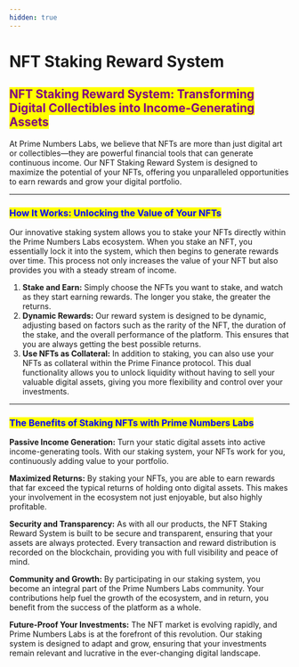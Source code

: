 ```yaml
---
hidden: true
---
```


# NFT Staking Reward System

## <mark style="color:purple;">NFT Staking Reward System: Transforming Digital Collectibles into Income-Generating Assets</mark>

At Prime Numbers Labs, we believe that NFTs are more than just digital art or collectibles—they are powerful financial tools that can generate continuous income. Our NFT Staking Reward System is designed to maximize the potential of your NFTs, offering you unparalleled opportunities to earn rewards and grow your digital portfolio.

***

### <mark style="color:blue;">How It Works: Unlocking the Value of Your NFTs</mark>

Our innovative staking system allows you to stake your NFTs directly within the Prime Numbers Labs ecosystem. When you stake an NFT, you essentially lock it into the system, which then begins to generate rewards over time. This process not only increases the value of your NFT but also provides you with a steady stream of income.

1. **Stake and Earn:** Simply choose the NFTs you want to stake, and watch as they start earning rewards. The longer you stake, the greater the returns.
2. **Dynamic Rewards:** Our reward system is designed to be dynamic, adjusting based on factors such as the rarity of the NFT, the duration of the stake, and the overall performance of the platform. This ensures that you are always getting the best possible returns.
3. **Use NFTs as Collateral:** In addition to staking, you can also use your NFTs as collateral within the Prime Finance protocol. This dual functionality allows you to unlock liquidity without having to sell your valuable digital assets, giving you more flexibility and control over your investments.

***

### <mark style="color:blue;">The Benefits of Staking NFTs with Prime Numbers Labs</mark>

**Passive Income Generation:** Turn your static digital assets into active income-generating tools. With our staking system, your NFTs work for you, continuously adding value to your portfolio.

**Maximized Returns:** By staking your NFTs, you are able to earn rewards that far exceed the typical returns of holding onto digital assets. This makes your involvement in the ecosystem not just enjoyable, but also highly profitable.

**Security and Transparency:** As with all our products, the NFT Staking Reward System is built to be secure and transparent, ensuring that your assets are always protected. Every transaction and reward distribution is recorded on the blockchain, providing you with full visibility and peace of mind.

**Community and Growth:** By participating in our staking system, you become an integral part of the Prime Numbers Labs community. Your contributions help fuel the growth of the ecosystem, and in return, you benefit from the success of the platform as a whole.

**Future-Proof Your Investments:** The NFT market is evolving rapidly, and Prime Numbers Labs is at the forefront of this revolution. Our staking system is designed to adapt and grow, ensuring that your investments remain relevant and lucrative in the ever-changing digital landscape.

